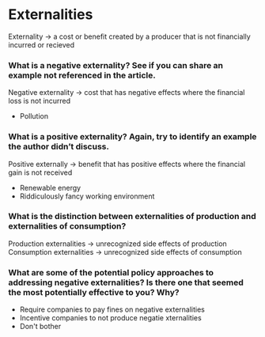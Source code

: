 # Externalities

Externality -> a cost or benefit created by a producer that is not financially incurred or recieved

### What is a negative externality? See if you can share an example not referenced in the article.

Negative externality -> cost that has negative effects where the financial loss is not incurred
- Pollution

### What is a positive externality? Again, try to identify an example the author didn’t discuss. 

Positive externally -> benefit that has positive effects where the financial gain is not received
- Renewable energy
- Riddiculously fancy working environment


### What is the distinction between externalities of production and externalities of consumption?

Production externalities -> unrecognized side effects of production
Consumption externalities -> unrecognized side effects of consumption

### What are some of the potential policy approaches to addressing negative externalities? Is there one that seemed the most potentially effective to you? Why?

- Require companies to pay fines on negative externalities
- Incentive companies to not produce negatie xternalities
- Don't bother

